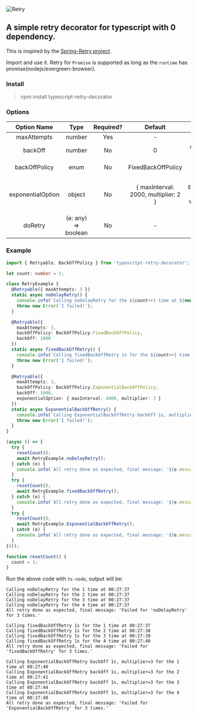 ![Retry](https://cdn.iconscout.com/icon/free/png-256/retry-1-386755.png)
## A simple retry decorator for typescript with 0 dependency.
This is inspired by the [Spring-Retry project](https://github.com/spring-projects/spring-retry).

Import and use it. Retry for `Promise` is supported as long as the `runtime` has promise(nodejs/evergreen-browser).

### Install
> npm install typescript-retry-decorator

### Options
|    Option Name    |  Type  | Required? |                 Default                 |                                                    Description                                                    |
|:-----------------:|:------:|:---------:|:---------------------------------------:|:-----------------------------------------------------------------------------------------------------------------:|
|    maxAttempts    | number |    Yes    |                    -                    |                                              The max attempts to try                                              |
|      backOff      | number |     No    |                    0                    |                               number in `ms` to back off.  If not set, then no wait                               |
|   backOffPolicy   |  enum  |     No    |            FixedBackOffPolicy           |                                            can be fixed or exponential                                            |
| exponentialOption | object | No        | { maxInterval: 2000,    multiplier: 2 } | This is for the `ExponentialBackOffPolicy` <br/> The max interval each wait and the multiplier for the `backOff`. |
| doRetry | (e: any) => boolean | No        | - | Function with error parameter to decide if repetition is necessary. |

### Example
```typescript
import { Retryable, BackOffPolicy } from 'typescript-retry-decorator';

let count: number = 1;

class RetryExample {
  @Retryable({ maxAttempts: 3 })
  static async noDelayRetry() {
    console.info(`Calling noDelayRetry for the ${count++} time at ${new Date().toLocaleTimeString()}`);
    throw new Error('I failed!');
  }

  @Retryable({
    maxAttempts: 3,
    backOffPolicy: BackOffPolicy.FixedBackOffPolicy,
    backOff: 1000
  })
  static async fixedBackOffRetry() {
    console.info(`Calling fixedBackOffRetry 1s for the ${count++} time at ${new Date().toLocaleTimeString()}`);
    throw new Error('I failed!');
  }

  @Retryable({
    maxAttempts: 3,
    backOffPolicy: BackOffPolicy.ExponentialBackOffPolicy,
    backOff: 1000,
    exponentialOption: { maxInterval: 4000, multiplier: 3 }
  })
  static async ExponentialBackOffRetry() {
    console.info(`Calling ExponentialBackOffRetry backOff 1s, multiplier=3 for the ${count++} time at ${new Date().toLocaleTimeString()}`);
    throw new Error('I failed!');
  }
}

(async () => {
  try {
    resetCount();
    await RetryExample.noDelayRetry();
  } catch (e) {
    console.info(`All retry done as expected, final message: '${e.message}'`);
  }
  try {
    resetCount();
    await RetryExample.fixedBackOffRetry();
  } catch (e) {
    console.info(`All retry done as expected, final message: '${e.message}'`);
  }
  try {
    resetCount();
    await RetryExample.ExponentialBackOffRetry();
  } catch (e) {
    console.info(`All retry done as expected, final message: '${e.message}'`);
  }
})();

function resetCount() {
  count = 1;
}
```

Run the above code with `ts-node`, output will be:
```
Calling noDelayRetry for the 1 time at 00:27:37
Calling noDelayRetry for the 2 time at 00:27:37
Calling noDelayRetry for the 3 time at 00:27:37
Calling noDelayRetry for the 4 time at 00:27:37
All retry done as expected, final message: 'Failed for 'noDelayRetry' for 3 times.'

Calling fixedBackOffRetry 1s for the 1 time at 00:27:37
Calling fixedBackOffRetry 1s for the 2 time at 00:27:38
Calling fixedBackOffRetry 1s for the 3 time at 00:27:39
Calling fixedBackOffRetry 1s for the 4 time at 00:27:40
All retry done as expected, final message: 'Failed for 'fixedBackOffRetry' for 3 times.'

Calling ExponentialBackOffRetry backOff 1s, multiplier=3 for the 1 time at 00:27:40
Calling ExponentialBackOffRetry backOff 1s, multiplier=3 for the 2 time at 00:27:41
Calling ExponentialBackOffRetry backOff 1s, multiplier=3 for the 3 time at 00:27:44
Calling ExponentialBackOffRetry backOff 1s, multiplier=3 for the 4 time at 00:27:48
All retry done as expected, final message: 'Failed for 'ExponentialBackOffRetry' for 3 times.'
```